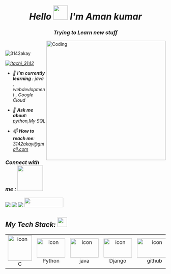 
***<h1 align="center">Hello <img src="https://emojis.slackmojis.com/emojis/images/1577305505/7373/hand_wave.gif?1577305505" width="45" /> I'm Aman kumar</h1>***



***<h3 align="center">Trying to Learn new stuff</h3>***
<img align="right" alt="Coding" width="375" src="https://i.pinimg.com/originals/e8/f4/53/e8f453469a3ec97ecd354df465d73913.gif"/>
<br>

<p align="left"> <img src="https://komarev.com/ghpvc/?username=3142akay&label=Profile%20views&color=0e75b6&style" alt="3142akay" /> </p>

<p align="left"><em> <a href="https://twitter.com/itachi_3142" target="blank"><img src="https://img.shields.io/twitter/follow/itachi_3142?logo=twitter&style=for-the-badge" alt="itachi_3142" /></a> </p>

 - 🌱 ***I’m currently learning*** :  *java , webdevlopment , Google Cloud*

- 💬 ***Ask me about***: *python*,*My SQL*

- 📫 ***How to reach me***: *3142akay@gmail.com* 










                       
                       








   
   
   
   






<h3><em>Connect with me</em> :  <img src="https://raw.githubusercontent.com/ShahriarShafin/ShahriarShafin/main/Assets/handshake.gif" width="80" /></h3>
<p align="left">
  <a href="https://linkedin.com/in/aman kumar">
<img src="https://img.shields.io/badge/LinkedIn-0077B5?style=for-the-badge&logo=linkedin&logoColor=white"></a>
  <a href="https://instagram.com/3142_akay"><img src="https://img.shields.io/badge/instagram-d11b59?style=for-the-badge&logo=instagram&logoColor=white"></a>
 <a href="https://twitter.com/3142akay"><img src="https://img.shields.io/badge/Twitter-1DA1F2?style=for-the-badge&logo=twitter&logoColor=white"></a>
 <a href="https://www.cloudskillsboost.google/public_profiles/bce0eeab-f5ee-47ad-9e22-67fe88ed3c87"><img src="https://upload.wikimedia.org/wikipedia/commons/thumb/5/51/Google_Cloud_logo.svg/2560px-Google_Cloud_logo.svg.png" width="122" height="30"></a>
 



                                             











                      

                       
 <h2 align="left" ><em>My Tech Stack:</em> <img src="https://camo.githubusercontent.com/beb64ff21c883e318e4f5db5231c2ba4175705bea1c9249e82a41ab375db4f75/68747470733a2f2f6d65646961322e67697068792e636f6d2f6d656469612f51737347456d706b79454f684243623765312f67697068792e6769663f6369643d656366303565343761306e336769316266716e74716d6f62386739616964316f796a327772336473336d67373030626c267269643d67697068792e676966" width="30"/></h2>


  

 ***<table>***
  <tr>
    <td align="center" width="90">
        <img src="https://media1.giphy.com/avatars/Caribshopper/VUy16LKWPSMF.gif" alt="icon" width="75" height="80" />
      <br>C
     </td>
     <td align="center" width="90">
      <a href="#macropower-tech">
        <img src="https://techstack-generator.vercel.app/python-icon.svg" alt="icon" width="89" height="60" />
      </a>
      <br>Python
    </td>
   <td align="center" width="90">
          <img src="https://techstack-generator.vercel.app/java-icon.svg" alt="icon" width="89" height="60" />
        <br>java 
     </td>
    <td align="center" width="90">
        <img src="https://techstack-generator.vercel.app/django-icon.svg" alt="icon" width="89" height="60" />
      <br>Django
    </td>
     <td align="center" width="90">
         <img src="https://cdn-icons-png.flaticon.com/128/2111/2111374.png" alt="icon" width="110" height="60"  />
       <br>github                                                                                             
     </td>
      
     
   <td align="center"  width="90">
        <img src="https://skillicons.dev/icons?i=html" width="48" height="48" alt="HTML" />
      <br>HTML
    </td>
   <td align="center" width="90">
        <img src="https://skillicons.dev/icons?i=css" width="48" height="48" alt="css" />
      <br>CSS
    </td>
   <td align="center"  width="90">
        <img src="https://skillicons.dev/icons?i=bootstrap" width="48" height="48" alt="bootstrap" />
      <br>Bootstrap
    </td>
   <td align="center" width="90">
        <img src="https://techstack-generator.vercel.app/js-icon.svg" alt="icon" width="89" height="60" />
      <br>Javascript
    </td>
  <td align="center" width="90">
       <img src="https://techstack-generator.vercel.app/mysql-icon.svg" alt="icon" width="89" height="60" />       
     <br>SQL  
      </td>
 









               




 
  




     































